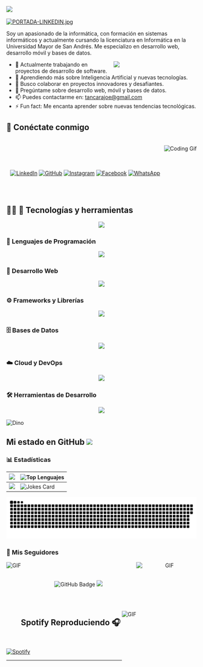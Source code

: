 <a href="https://github.com/404"><img src="https://user-images.githubusercontent.com/73097560/115834477-dbab4500-a447-11eb-908a-139a6edaec5c.gif"></a>

[![PORTADA-LINKEDIN.jpg](https://i.postimg.cc/Px93165R/PORTADA-LINKEDIN.jpg)](https://postimg.cc/ZBPxSx38)

Soy un apasionado de la informática, con formación en sistemas informáticos y actualmente cursando la licenciatura en Informática en la Universidad Mayor de San Andrés. Me especializo en desarrollo web, desarrollo móvil y bases de datos.

<img src = "https://github.com/7oSkaaa/7oSkaaa/blob/main/Images/about_me.gif?raw=true" width = "220px" align="right">

- 🔭 Actualmente trabajando en proyectos de desarrollo de software.
- 🌱 Aprendiendo más sobre Inteligencia Artificial y nuevas tecnologías.
- 👯 Busco colaborar en proyectos innovadores y desafiantes.
- 💬 Pregúntame sobre desarrollo web, móvil y bases de datos.
- 📫 Puedes contactarme en: [tancarajoe@gmail.com](mailto:tancarajoe@gmail.com)
- ⚡ Fun fact: Me encanta aprender sobre nuevas tendencias tecnológicas.

## 📱 Conéctate conmigo
<div align="center">
<br>
  <img alt="Coding Gif" src="https://github.com/sourabmaity/sourabmaity/blob/main/assets/gif.gif" height="200" align="right"/>&nbsp;
<br>
<br>
<br>
  
[![LinkedIn](https://img.shields.io/badge/LinkedIn-0077B5?style=for-the-badge&logo=linkedin&logoColor=white)](https://www.linkedin.com/in/joel-hernan-tancara-su%C3%B1agua-84294a277/) 
[![GitHub](https://img.shields.io/badge/GitHub-000000?style=for-the-badge&logo=github&logoColor=white)](https://github.com/JoeTancara) 
[![Instagram](https://img.shields.io/badge/Instagram-E4405F?style=for-the-badge&logo=instagram&logoColor=white)](https://www.instagram.com/joedev01/) 
[![Facebook](https://img.shields.io/badge/Facebook-1877F2?style=for-the-badge&logo=facebook&logoColor=white)](https://www.facebook.com/joel.tanacara/) 
[![WhatsApp](https://img.shields.io/badge/WhatsApp-25D366?style=for-the-badge&logo=whatsapp&logoColor=white)](https://wa.me/59169803449) 

</div>
<br>
<br>

## 👨‍💻 🚀 Tecnologías y herramientas

<p align="center">
  <a href="https://skillicons.dev">
    <img src="https://skillicons.dev/icons?i=git,github,bash,powershell,vscode,visualstudio,linux,windows" />
  </a>
</p>

### 📌 Lenguajes de Programación

<p align="center">
  <a href="https://skillicons.dev">
    <img src="https://skillicons.dev/icons?i=java,js,ts,python,c,kotlin,swift,php,solidity" />
  </a>
</p>

### 🎨 Desarrollo Web

<p align="center">
  <a href="https://skillicons.dev">
    <img src="https://skillicons.dev/icons?i=html,css,bootstrap,tailwind,sass,less,react,nextjs,vue,nuxtjs,angular" />
  </a>
</p>

### ⚙️ Frameworks y Librerías

<p align="center">
  <a href="https://skillicons.dev">
    <img src="https://skillicons.dev/icons?i=nodejs,express,nestjs,django,flask,spring,laravel" />
  </a>
</p>

### 🗄️ Bases de Datos

<p align="center">
  <a href="https://skillicons.dev">
    <img src="https://skillicons.dev/icons?i=mysql,postgres,mongodb,sqlite,firebase,oracle" />
  </a>
</p>

### ☁️ Cloud y DevOps

<p align="center">
  <a href="https://skillicons.dev">
    <img src="https://skillicons.dev/icons?i=aws,azure,netlify,docker,kubernetes,cloudflare" />
  </a>
</p>

### 🛠️ Herramientas de Desarrollo

<p align="center">
  <a href="https://skillicons.dev">
    <img src="https://skillicons.dev/icons?i=postman,figma,photoshop,illustrator,xd,obsidian,supabase" />
  </a>
</p>


![Dino](https://github.com/sourabmaity/sourabmaity/blob/main/dino.gif)

## Mi estado en GitHub <img src="https://media.giphy.com/media/iY8CRBdQXODJSCERIr/giphy.gif" width="50px">

### 📊 Estadísticas
| ![](https://github-readme-stats.vercel.app/api?username=JoeTancara&show_icons=true&bg_color=45,fc00ff,00dbde&title_color=fff&text_color=fff) | ![Top Lenguajes](https://github-readme-stats.vercel.app/api/top-langs/?username=JoeTancara&hide=html&langs_count=5&bg_color=45,fc00ff,00dbde&title_color=fff&text_color=fff) |
| --- | --- |
| ![](https://github-readme-streak-stats.herokuapp.com/?user=JoeTancara&theme=react&hide_border=true) | ![Jokes Card](https://readme-jokes.vercel.app/api) |


<div align="center">
    <picture align="center">
      <source media="(prefers-color-scheme: dark)" srcset="https://raw.githubusercontent.com/Niefee/niefee/master/assets/github-contribution-grid-snake.svg">
      <source media="(prefers-color-scheme: light)" srcset="https://raw.githubusercontent.com/Niefee/niefee/master/assets/github-contribution-grid-snake.svg">
      <img alt="github contribution grid snake animation" src="https://raw.githubusercontent.com/Niefee/niefee/master/assets/github-contribution-grid-snake.svg">
    </picture>
</div>


### 👥 Mis Seguidores

<p align="center">
  <img align="left" alt="GIF" height="160px" src="https://octodex.github.com/images/daftpunktocat-thomas.gif" />
  <img align="right" alt="GIF" height="160px" width="160px" src="https://octodex.github.com/images/daftpunktocat-guy.gif" />
</p>
<br>
<br>
<p align="center">
  <img src="https://img.shields.io/github/followers/JoeTancara?label=Seguidores&style=social" alt="GitHub Badge">
  
  <img src="https://visitor-badge.laobi.icu/badge?page_id=JoeTancara" />
</p>

<br>
<br>
<p align="center">
  <img align="right" alt="GIF" height="170px" src="https://media.giphy.com/media/J5B1Y8QZnzXXbLQIBu/giphy.gif" />
</p>


## Spotify Reproduciendo 🎧
<br>

[![Spotify](https://novatorem2-alpha.vercel.app/api/spotify)](https://open.spotify.com/intl-es/track/7HWuHPTeztOf0UQGoBSKGp?si=1d485b38cbdc4b08)

------
